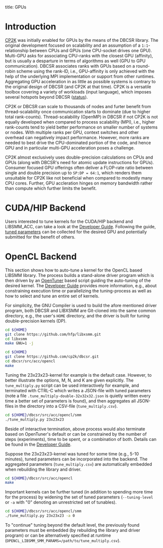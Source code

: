 title: GPUs

# Introduction

[CP2K](https://github.com/cp2k/cp2k/) was initially enabled for GPUs by the means of the DBCSR library. The original development focused on scalability and an assumption of a `1:1`-relationship between CPUs and GPUs (one CPU-socket drives one GPU). Multi-GPU asks for associating CPU-ranks with the closest GPU (affinity), but is usually a desparture in terms of algorithms as well (GPU to GPU communication). DBCSR associates ranks with GPUs based on a round-robin scheme using the rank-ID, i.e., GPU-affinity is only achieved with the help of the underlying MPI implementation or support from other runtimes. Aggregating GPU acceleration in as little as possible systems is contrary to the original design of DBCSR (and CP2K at that time). CP2K is a versatile toolbox covering a variety of workloads (input language), which imposes several hotspots beyond DBCSR ([status](https://www.cp2k.org/gpu)).

CP2K or DBCSR can scale to thousands of nodes and furter benefit from thread-scalability once communication starts to dominate (due to higher total rank-counts). Thread-scalability (OpenMP) in DBCSR if not CP2K is not equally developed when compared to process scalability (MPI), i.e., higher rank-counts tend to yield better performance on smaller number of systems or nodes. With multiple ranks per GPU, context switches and other overhead can negatively impact performance. However, more ranks are needed to best drive the CPU-dominated portion of the code, and hence GPU and in particular multi-GPU acceleration poses a challenge.

CP2K almost exclusively uses double-precision calculations on CPUs and GPUs (along with DBCSR's need for atomic update instructions for GPUs). Consumer focused GPU offerings often deliver a FLOP-rate ratio between single and double precision up to `SP:DP = 64:1`, which renders them unsuitable for CP2K like not beneficial when compared to modestly many CPU cores. Further, GPU accleration hinges on memory bandwidth rather than compute which further limits the benefit.

# CUDA/HIP Backend

Users interested to tune kernels for the CUDA/HIP backend and LIBSMM_ACC, can take a look at the [Developer Guide](../../3-developer-guide/3-programming/2-accelerator-backend/2-libsmm_acc/3-tune.html). Following the guide, [tuned parameters](https://github.com/cp2k/dbcsr/tree/develop/src/acc/libsmm_acc/parameters) can be collected for the desired GPU and potentially submitted for the benefit of others.

# OpenCL Backend

This section shows how to auto-tune a kernel for the OpenCL based LIBSMM library. The process builds a stand-alone driver program which is then driven by an [OpenTuner](https://opentuner.org/) based script guiding the auto-tuning of the desired kernel. The [Developer Guide](../../3-developer-guide/3-programming/2-accelerator-backend/3-libsmm_ocl/1-autotune.html) provides more information, e.g., about constraining execution time or parallelizing the tuning-process as well as how to select and tune an entire set of kernels.

For simplicity, the GNU Compiler is used to build the afore mentioned driver program, both DBCSR and LIBXSMM are Git-cloned into the same common directory, e.g., the user's `HOME` directory, and the driver is built for tuning double-precision kernels (DP).

```bash
cd ${HOME}
git clone https://github.com/hfp/libxsmm.git
cd libxsmm
make GNU=1 -j

cd ${HOME}
git clone https://github.com/cp2k/dbcsr.git
cd dbcsr/src/acc/opencl
make
```

Tuning the 23x23x23-kernel for example is the default case. However, to better illustrate the options, M, N, and K are given explicitly. The `tune_multiply.py` script can be used interactively for example, and terminated with CTRL-C which writes a JSON-file with tuned parameters (note a file `.tune_multiply-double-32x32x32.json` is quietly written every time a better set of parameters is found), and then aggregates all JSON-files in the directory into a CSV-file (`tune_multiply.csv`).

```bash
cd ${HOME}/dbcsr/src/acc/opencl/smm
./tune_multiply.py 23x23x23
```

Beside of interactive termination, above process would also terminate based on OpenTuner's default or can be constrained by the number of steps (experiments), time to be spent, or a combination of both. Details can be found in the [Developer Guide](../../3-developer-guide/3-programming/2-accelerator-backend/2-libsmm_acc/3-tune.html).

Suppose the 23x23x23-kernel was tuned for some time (e.g., 5-10 minutes), tuned parameters can be incorporated into the backend. The aggregated parameters (`tune_multiply.csv`) are automatically embedded when rebuilding the library and driver.

```bash
cd ${HOME}/dbcsr/src/acc/opencl
make
```

Important kernels can be further tuned (in addition to spending more time for the process) by widening the set of tuned parameters (`--tuning-level` or `-a` with "0" denoting an unrestricted set of tunables).

```bash
cd ${HOME}/dbcsr/src/acc/opencl/smm
./tune_multiply.py 23x23x23 -a 0
```

To "continue" tuning beyond the default level, the previously found parameters must be embedded (by rebuilding the library and driver program) or can be alternatively specified at runtime (`OPENCL_LIBSMM_SMM_PARAMS=/path/to/tune_multiply.csv`).
